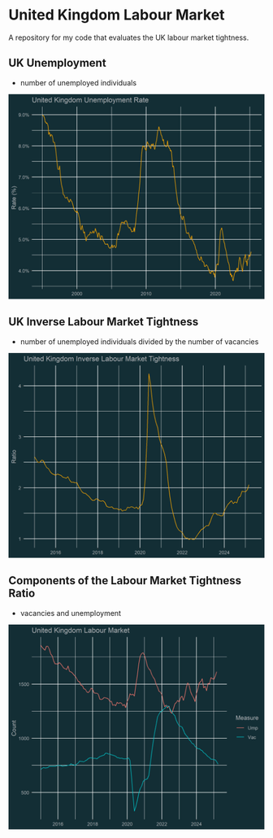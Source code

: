 # United Kingdom Labour Market
A repository for my code that evaluates the UK  labour market tightness.

## UK Unemployment 
- number of unemployed individuals

![UnemploymentRate](uk_ump_rate_v0.1.png)

## UK Inverse Labour Market Tightness
- number of unemployed individuals divided by the number of vacancies

![Tightness](uk_tightness_ratio_v0.1.png)

## Components of the Labour Market Tightness Ratio
- vacancies and unemployment

![Components](uk_tightness_components_v0.1.png)
